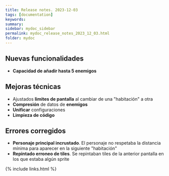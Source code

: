 ```yaml
---
title: Release notes. 2023-12-03
tags: [documentation]
keywords:
summary: 
sidebar: mydoc_sidebar
permalink: mydoc_release_notes_2023_12_03.html
folder: mydoc
---
```


## Nuevas funcionalidades
* **Capacidad de añadir hasta 5 enemigos**

## Mejoras técnicas
* Ajustados **limites de pantalla** al cambiar de una "habitación" a otra
* **Compresión** de datos de **enemigos**
* **Unificar** configuraciones
* **Limpieza de código**

## Errores corregidos
* **Personaje principal incrustado**. El personaje no respetaba la distancia mínima para aparecer en la siguiente "habitación"
* **Repintado erroneo de tiles**. Se repintaban tiles de la anterior pantalla en los que estaba algún sprite

{% include links.html %}

